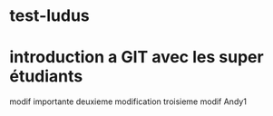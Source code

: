 # test-ludus
# introduction a GIT avec les super étudiants
modif importante
deuxieme modification
troisieme modif
Andy1